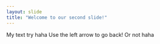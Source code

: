 ```yaml
---
layout: slide
title: "Welcome to our second slide!"
---
```

My text try haha
Use the left arrow to go back! Or not haha

